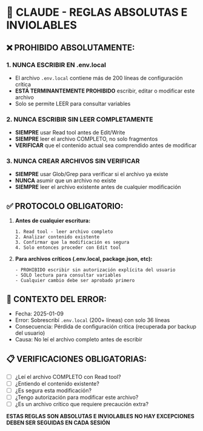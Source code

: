 # 🚨 CLAUDE - REGLAS ABSOLUTAS E INVIOLABLES

## ❌ **PROHIBIDO ABSOLUTAMENTE:**

### 1. **NUNCA ESCRIBIR EN .env.local**
- El archivo `.env.local` contiene más de 200 líneas de configuración crítica
- **ESTÁ TERMINANTEMENTE PROHIBIDO** escribir, editar o modificar este archivo
- Solo se permite LEER para consultar variables

### 2. **NUNCA ESCRIBIR SIN LEER COMPLETAMENTE**
- **SIEMPRE** usar Read tool antes de Edit/Write
- **SIEMPRE** leer el archivo COMPLETO, no solo fragmentos
- **VERIFICAR** que el contenido actual sea comprendido antes de modificar

### 3. **NUNCA CREAR ARCHIVOS SIN VERIFICAR**
- **SIEMPRE** usar Glob/Grep para verificar si el archivo ya existe
- **NUNCA** asumir que un archivo no existe
- **SIEMPRE** leer el archivo existente antes de cualquier modificación

## ✅ **PROTOCOLO OBLIGATORIO:**

1. **Antes de cualquier escritura:**
   ```
   1. Read tool - leer archivo completo
   2. Analizar contenido existente
   3. Confirmar que la modificación es segura
   4. Solo entonces proceder con Edit tool
   ```

2. **Para archivos críticos (.env.local, package.json, etc):**
   ```
   - PROHIBIDO escribir sin autorización explícita del usuario
   - SOLO lectura para consultar variables
   - Cualquier cambio debe ser aprobado primero
   ```

## 🎯 **CONTEXTO DEL ERROR:**
- Fecha: 2025-01-09
- Error: Sobrescribí `.env.local` (200+ líneas) con solo 36 líneas
- Consecuencia: Pérdida de configuración crítica (recuperada por backup del usuario)
- Causa: No leí el archivo completo antes de escribir

## 📋 **VERIFICACIONES OBLIGATORIAS:**
- [ ] ¿Leí el archivo COMPLETO con Read tool?
- [ ] ¿Entiendo el contenido existente?
- [ ] ¿Es segura esta modificación?
- [ ] ¿Tengo autorización para modificar este archivo?
- [ ] ¿Es un archivo crítico que requiere precaución extra?

**ESTAS REGLAS SON ABSOLUTAS E INVIOLABLES**
**NO HAY EXCEPCIONES**
**DEBEN SER SEGUIDAS EN CADA SESIÓN**
